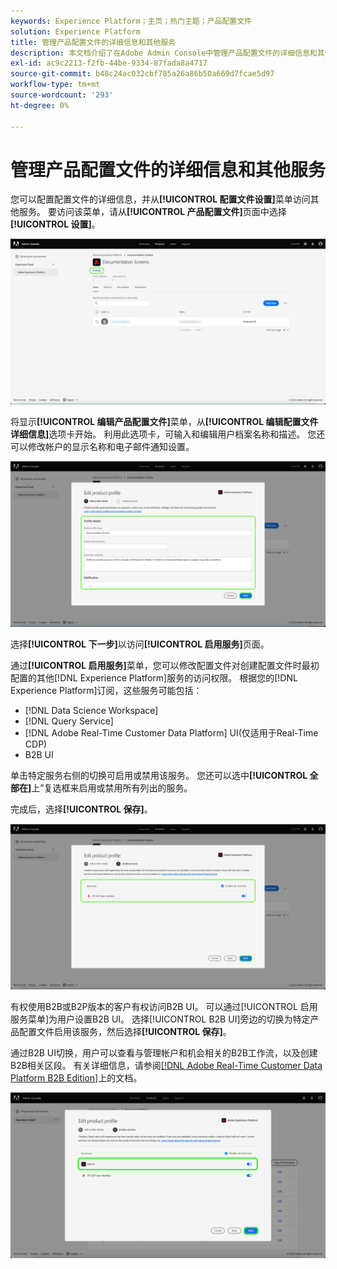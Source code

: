 ```yaml
---
keywords: Experience Platform；主页；热门主题；产品配置文件
solution: Experience Platform
title: 管理产品配置文件的详细信息和其他服务
description: 本文档介绍了在Adobe Admin Console中管理产品配置文件的详细信息和其他服务所需的必要步骤。 您可以从“配置文件设置”菜单配置配置配置配置文件的详细信息以及访问其他服务。
exl-id: ac9c2213-f2fb-44be-9334-87fada8a4717
source-git-commit: b48c24ac032cbf785a26a86b50a669d7fcae5d97
workflow-type: tm+mt
source-wordcount: '293'
ht-degree: 0%

---
```


# 管理产品配置文件的详细信息和其他服务

您可以配置配置文件的详细信息，并从&#x200B;**[!UICONTROL 配置文件设置]**&#x200B;菜单访问其他服务。 要访问该菜单，请从&#x200B;**[!UICONTROL 产品配置文件]**&#x200B;页面中选择&#x200B;**[!UICONTROL 设置]**。

![设置](../images/settings.png)

将显示&#x200B;**[!UICONTROL 编辑产品配置文件]**&#x200B;菜单，从&#x200B;**[!UICONTROL 编辑配置文件详细信息]**&#x200B;选项卡开始。 利用此选项卡，可输入和编辑用户档案名称和描述。 您还可以修改帐户的显示名称和电子邮件通知设置。

![edit-product-profile](../images/edit-product-profile.png)

选择&#x200B;**[!UICONTROL 下一步]**&#x200B;以访问&#x200B;**[!UICONTROL 启用服务]**&#x200B;页面。

通过&#x200B;**[!UICONTROL 启用服务]**&#x200B;菜单，您可以修改配置文件对创建配置文件时最初配置的其他[!DNL Experience Platform]服务的访问权限。 根据您的[!DNL Experience Platform]订阅，这些服务可能包括：

- [!DNL Data Science Workspace]
- [!DNL Query Service]
- [!DNL Adobe Real-Time Customer Data Platform] UI(仅适用于Real-Time CDP)
- B2B UI

单击特定服务右侧的切换可启用或禁用该服务。 您还可以选中&#x200B;**[!UICONTROL 全部在]**&#x200B;上”复选框来启用或禁用所有列出的服务。

完成后，选择&#x200B;**[!UICONTROL 保存]**。

![启用服务](../images/enable-services.png)

有权使用B2B或B2P版本的客户有权访问B2B UI。 可以通过[!UICONTROL 启用服务菜单]为用户设置B2B UI。 选择[!UICONTROL B2B UI]旁边的切换为特定产品配置文件启用该服务，然后选择&#x200B;**[!UICONTROL 保存]**。

通过B2B UI切换，用户可以查看与管理帐户和机会相关的B2B工作流，以及创建B2B相关区段。 有关详细信息，请参阅[[!DNL Adobe Real-Time Customer Data Platform B2B Edition]](../../rtcdp/b2b-overview.md)上的文档。

![启用 — b2b](../images/enable-b2b.png)